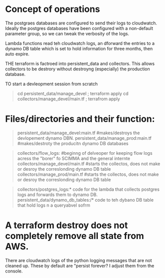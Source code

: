 
# Concept of operations

The postgraes databases are configured to send their logs to cloudwatch. Ideally the postgres databases have
been configured with a non-default parameter group, so we can tweak the verbosity of the logs.

Lambda functions read teh cloudwatch logs, an dforward the entries to a dynamo DB table which is set
to hold information for three months, then auto expire.

THE terraform is factroed into persistent_data and collectors.  This allows collectors to be destrory without
destroyng (especially) the production database.

TO start a devleopment session from scratch
> cd persistent_data/manage_devel ; terraform apply
> cd collectors/manage_devel/main.tf ; terrafrom apply




# Files/directories and their function:

> persistent_data/manage_devel:main.tf     #makes/destroys the devlopement dynamo DBN.
> persistent_data/manage_prod:main.tf      #makes/destroty the producitn dynamo DB  databases 


> collectors/flow_logs: #beginng of delveoper for keeping flow logs acress the "borer" fo SCIMMA and the general internte
> collectors/manage_devel/main.tf   #starts the collectos, does not make or desroy the correslonding dynamo DB table
> collectors/manage_prod/main.tf    #starts the collectos, does not make or desroy the correslonding dynamo DB table

> collectors/postgres_logs:*  code for the lambda that collects postgres logs and forwards them to dynamo DB.
> persistent_data/dynamo_db_tables:/* code to teh dybano DB table that hold logs n a queryabvel sofrm    



# A terraform destroy does not completely remove all state from AWS.
There are cloudwatch logs of the python logging messages that are not cleaned up.
These by default are "persist forever? I adjust them from the console.
